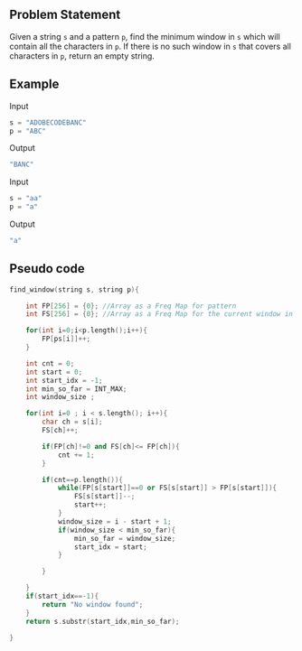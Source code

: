 ## Problem Statement

Given a string `s` and a pattern `p`, find the minimum window in `s` which will contain all the characters in `p`. If there is no such window in `s` that covers all characters in `p`, return an empty string.

## Example

Input
```cpp
s = "ADOBECODEBANC"
p = "ABC"
```

Output
```cpp
"BANC"
```

Input
```cpp
s = "aa"
p = "a"
```

Output
```cpp
"a"
```

## Pseudo code

```cpp
find_window(string s, string p){

    int FP[256] = {0}; //Array as a Freq Map for pattern
    int FS[256] = {0}; //Array as a Freq Map for the current window in the string

    for(int i=0;i<p.length();i++){
        FP[ps[i]]++;
    }

    int cnt = 0;
    int start = 0;
    int start_idx = -1;
    int min_so_far = INT_MAX;
    int window_size ;

    for(int i=0 ; i < s.length(); i++){
        char ch = s[i];
        FS[ch]++;

        if(FP[ch]!=0 and FS[ch]<= FP[ch]){
            cnt += 1;
        }

        if(cnt==p.length()){
            while(FP[s[start]]==0 or FS[s[start]] > FP[s[start]]){
                FS[s[start]]--;
                start++;
            }
            window_size = i - start + 1;
            if(window_size < min_so_far){
                min_so_far = window_size;
                start_idx = start;
            }

        }

    }
    if(start_idx==-1){
        return "No window found";
    }
    return s.substr(start_idx,min_so_far);

}
```
